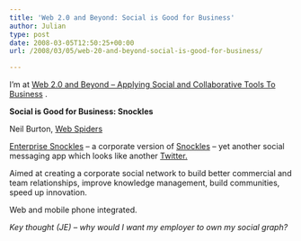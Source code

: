 ```yaml
---
title: 'Web 2.0 and Beyond: Social is Good for Business'
author: Julian
type: post
date: 2008-03-05T12:50:25+00:00
url: /2008/03/05/web-20-and-beyond-social-is-good-for-business/

---
```

I’m at [Web 2.0 and Beyond &#8211; Applying Social and Collaborative Tools To Business][1] .

**Social is Good for Business: Snockles** 

Neil Burton, [Web Spiders][2]

[Enterprise Snockles][3] &#8211; a corporate version of [Snockles][4] &#8211; yet another social messaging app which looks like another [Twitter.][5] 

Aimed at creating a corporate social network to build better commercial and team relationships, improve knowledge management, build communities, speed up innovation.

Web and mobile phone integrated.

_Key thought (JE) &#8211; why would I want my employer to own my social graph?_

 [1]: http://www.focusbiz.co.uk/conferences/web2.0/
 [2]: http://www.webspiders.com/en/index.asp
 [3]: http://enterprise.snockles.com/
 [4]: http://www.snockles.com/
 [5]: http://www.twitter.com